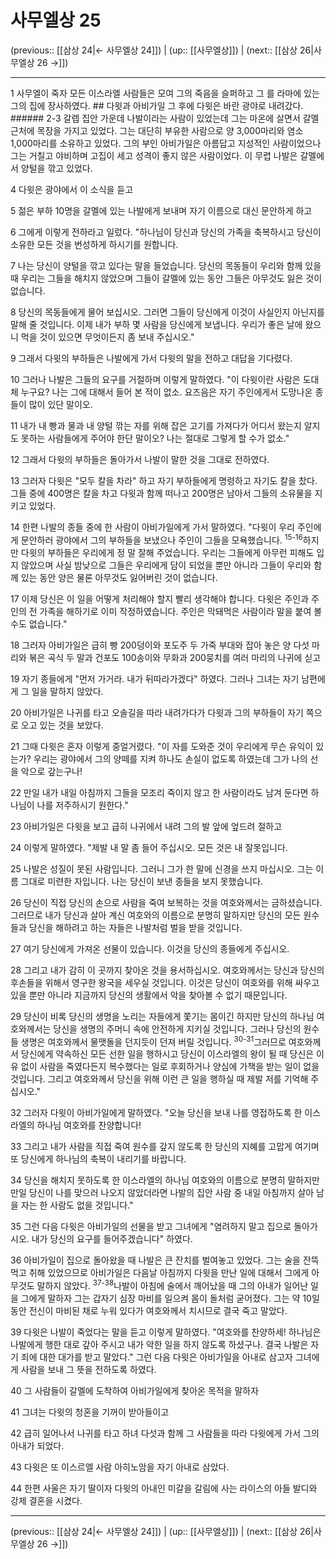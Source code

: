 # 사무엘상 25

(previous:: [[삼상 24|← 사무엘상 24]]) | (up:: [[사무엘상]]) | (next:: [[삼상 26|사무엘상 26 →]])

***




1 
사무엘이 죽자 모든 이스라엘 사람들은 모여 그의 죽음을 슬퍼하고 그 를 라마에 있는 그의 집에 장사하였다. ## 다윗과 아비가일 그 후에 다윗은 바란 광야로 내려갔다. ###### 2-3 갈렙 집안 가운데 나발이라는 사람이 있었는데 그는 마온에 살면서 갈멜 근처에 목장을 가지고 있었다. 그는 대단히 부유한 사람으로 양 3,000마리와 염소 1,000마리를 소유하고 있었다. 그의 부인 아비가일은 아름답고 지성적인 사람이었으나 그는 거칠고 야비하며 고집이 세고 성격이 좋지 않은 사람이었다. 이 무렵 나발은 갈멜에서 양털을 깎고 있었다. 



4 
다윗은 광야에서 이 소식을 듣고 



5 
젊은 부하 10명을 갈멜에 있는 나발에게 보내며 자기 이름으로 대신 문안하게 하고 



6 
그에게 이렇게 전하라고 일렀다. "하나님이 당신과 당신의 가족을 축복하시고 당신이 소유한 모든 것을 번성하게 하시기를 원합니다. 



7 
나는 당신이 양털을 깎고 있다는 말을 들었습니다. 당신의 목동들이 우리와 함께 있을 때 우리는 그들을 해치지 않았으며 그들이 갈멜에 있는 동안 그들은 아무것도 잃은 것이 없습니다. 



8 
당신의 목동들에게 물어 보십시오. 그러면 그들이 당신에게 이것이 사실인지 아닌지를 말해 줄 것입니다. 이제 내가 부하 몇 사람을 당신에게 보냅니다. 우리가 좋은 날에 왔으니 먹을 것이 있으면 무엇이든지 좀 보내 주십시오." 



9 
그래서 다윗의 부하들은 나발에게 가서 다윗의 말을 전하고 대답을 기다렸다. 



10 
그러나 나발은 그들의 요구를 거절하며 이렇게 말하였다. "이 다윗이란 사람은 도대체 누구요? 나는 그에 대해서 들어 본 적이 없소. 요즈음은 자기 주인에게서 도망나온 종들이 많이 있단 말이오. 



11 
내가 내 빵과 물과 내 양털 깎는 자를 위해 잡은 고기를 가져다가 어디서 왔는지 알지도 못하는 사람들에게 주어야 한단 말이오? 나는 절대로 그렇게 할 수가 없소." 



12 
그래서 다윗의 부하들은 돌아가서 나발이 말한 것을 그대로 전하였다. 



13 
그러자 다윗은 "모두 칼을 차라" 하고 자기 부하들에게 명령하고 자기도 칼을 찼다. 그들 중에 400명은 칼을 차고 다윗과 함께 떠나고 200명은 남아서 그들의 소유물을 지키고 있었다. 



14 
한편 나발의 종들 중에 한 사람이 아비가일에게 가서 말하였다. "다윗이 우리 주인에게 문안하러 광야에서 그의 부하들을 보냈으나 주인이 그들을 모욕했습니다. <sup class="versenum">15-16</sup>하지만 다윗의 부하들은 우리에게 정 말 잘해 주었습니다. 우리는 그들에게 아무런 피해도 입지 않았으며 사실 밤낮으로 그들은 우리에게 담이 되었을 뿐만 아니라 그들이 우리와 함께 있는 동안 양은 물론 아무것도 잃어버린 것이 없습니다. 



17 
이제 당신은 이 일을 어떻게 처리해야 할지 빨리 생각해야 합니다. 다윗은 주인과 주인의 전 가족을 해하기로 이미 작정하였습니다. 주인은 막돼먹은 사람이라 말을 붙여 볼 수도 없습니다." 



18 
그러자 아비가일은 급히 빵 200덩이와 포도주 두 가죽 부대와 잡아 놓은 양 다섯 마리와 볶은 곡식 두 말과 건포도 100송이와 무화과 200뭉치를 여러 마리의 나귀에 싣고 



19 
자기 종들에게 "먼저 가거라. 내가 뒤따라가겠다" 하였다. 그러나 그녀는 자기 남편에게 그 일을 말하지 않았다. 



20 
아비가일은 나귀를 타고 오솔길을 따라 내려가다가 다윗과 그의 부하들이 자기 쪽으로 오고 있는 것을 보았다. 



21 
그때 다윗은 혼자 이렇게 중얼거렸다. "이 자를 도와준 것이 우리에게 무슨 유익이 있는가? 우리는 광야에서 그의 양떼를 지켜 하나도 손실이 없도록 하였는데 그가 나의 선을 악으로 갚는구나! 



22 
만일 내가 내일 아침까지 그들을 모조리 죽이지 않고 한 사람이라도 남겨 둔다면 하나님이 나를 저주하시기 원한다." 



23 
아비가일은 다윗을 보고 급히 나귀에서 내려 그의 발 앞에 엎드려 절하고 



24 
이렇게 말하였다. "제발 내 말 좀 들어 주십시오. 모든 것은 내 잘못입니다. 



25 
나발은 성질이 못된 사람입니다. 그러니 그가 한 말에 신경을 쓰지 마십시오. 그는 이름 그대로 미련한 자입니다. 나는 당신이 보낸 종들을 보지 못했습니다. 



26 
당신이 직접 당신의 손으로 사람을 죽여 보복하는 것을 여호와께서는 금하셨습니다. 그러므로 내가 당신과 살아 계신 여호와의 이름으로 분명히 말하지만 당신의 모든 원수들과 당신을 해하려고 하는 자들은 나발처럼 벌을 받을 것입니다. 



27 
여기 당신에게 가져온 선물이 있습니다. 이것을 당신의 종들에게 주십시오. 



28 
그리고 내가 감히 이 곳까지 찾아온 것을 용서하십시오. 여호와께서는 당신과 당신의 후손들을 위해서 영구한 왕국을 세우실 것입니다. 이것은 당신이 여호와를 위해 싸우고 있을 뿐만 아니라 지금까지 당신의 생활에서 악을 찾아볼 수 없기 때문입니다. 



29 
당신이 비록 당신의 생명을 노리는 자들에게 쫓기는 몸이긴 하지만 당신의 하나님 여호와께서는 당신을 생명의 주머니 속에 안전하게 지키실 것입니다. 그러나 당신의 원수들 생명은 여호와께서 물맷돌을 던지듯이 던져 버릴 것입니다. <sup class="versenum">30-31</sup>그러므로 여호와께서 당신에게 약속하신 모든 선한 일을 행하시고 당신이 이스라엘의 왕이 될 때 당신은 이유 없이 사람을 죽였다든지 복수했다는 일로 후회하거나 양심에 가책을 받는 일이 없을 것입니다. 그리고 여호와께서 당신을 위해 이런 큰 일을 행하실 때 제발 저를 기억해 주십시오." 



32 
그러자 다윗이 아비가일에게 말하였다. "오늘 당신을 보내 나를 영접하도록 한 이스라엘의 하나님 여호와를 찬양합니다! 



33 
그리고 내가 사람을 직접 죽여 원수를 갚지 않도록 한 당신의 지혜를 고맙게 여기며 또 당신에게 하나님의 축복이 내리기를 바랍니다. 



34 
당신을 해치지 못하도록 한 이스라엘의 하나님 여호와의 이름으로 분명히 말하지만 만일 당신이 나를 맞으러 나오지 않았더라면 나발의 집안 사람 중 내일 아침까지 살아 남을 자는 한 사람도 없을 것입니다." 



35 
그런 다음 다윗은 아비가일의 선물을 받고 그녀에게 "염려하지 말고 집으로 돌아가시오. 내가 당신의 요구를 들어주겠습니다" 하였다. 



36 
아비가일이 집으로 돌아왔을 때 나발은 큰 잔치를 벌여놓고 있었다. 그는 술을 잔뜩 먹고 취해 있었으므로 아비가일은 다음날 아침까지 다윗을 만난 일에 대해서 그에게 아무것도 말하지 않았다. <sup class="versenum">37-38</sup>나발이 아침에 술에서 깨어났을 때 그의 아내가 일어난 일을 그에게 말하자 그는 갑자기 심장 마비를 일으켜 몸이 돌처럼 굳어졌다. 그는 약 10일 동안 전신이 마비된 채로 누워 있다가 여호와께서 치시므로 결국 죽고 말았다. 



39 
다윗은 나발이 죽었다는 말을 듣고 이렇게 말하였다. "여호와를 찬양하세! 하나님은 나발에게 행한 대로 갚아 주시고 내가 악한 일을 하지 않도록 하셨구나. 결국 나발은 자기 죄에 대한 대가를 받고 말았다." 그런 다음 다윗은 아비가일을 아내로 삼고자 그녀에게 사람을 보내 그 뜻을 전하도록 하였다. 



40 
그 사람들이 갈멜에 도착하여 아비가일에게 찾아온 목적을 말하자 



41 
그녀는 다윗의 청혼을 기꺼이 받아들이고 



42 
급히 일어나서 나귀를 타고 하녀 다섯과 함께 그 사람들을 따라 다윗에게 가서 그의 아내가 되었다. 



43 
다윗은 또 이스르엘 사람 아히노암을 자기 아내로 삼았다. 



44 
한편 사울은 자기 딸이자 다윗의 아내인 미갈을 갈림에 사는 라이스의 아들 발디와 강제 결혼을 시켰다.

***

(previous:: [[삼상 24|← 사무엘상 24]]) | (up:: [[사무엘상]]) | (next:: [[삼상 26|사무엘상 26 →]])

